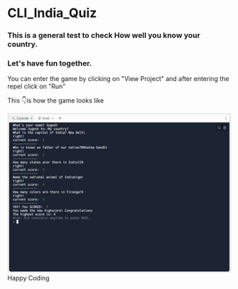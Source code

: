 # CLI_India_Quiz
 
### This is a general test to check How well you know your country.
### Let's have fun together.

<p> You can enter the game by clicking on "View Project" and after entering the repel click on "Run" </p>

</p>This 👇is how the game looks like</p>
<img src="India_Quiz.png" alt="Get to know me app">

</h1>Happy Coding </h1>